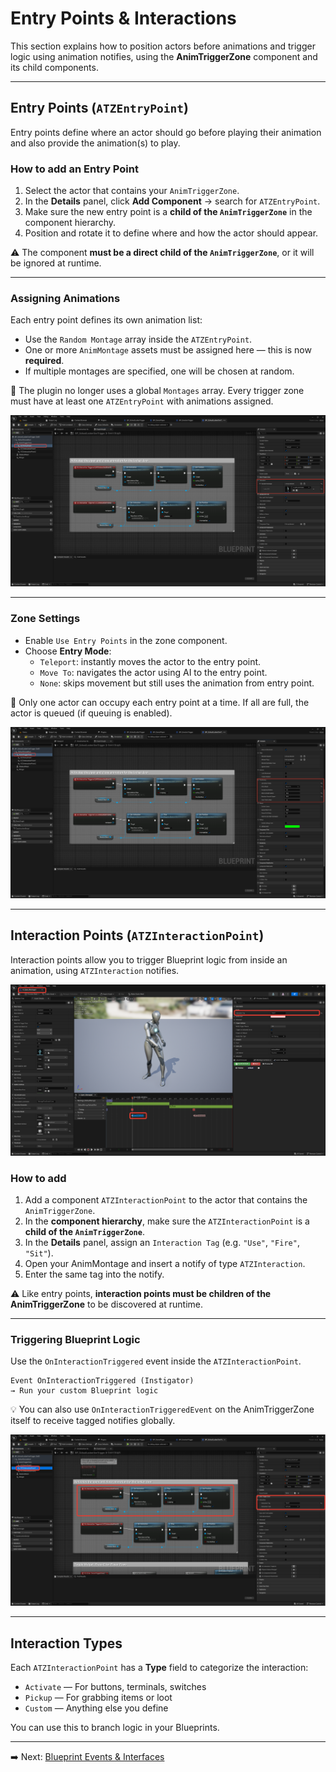 # Entry Points & Interactions

This section explains how to position actors before animations and trigger logic using animation notifies, using the **AnimTriggerZone** component and its child components.

---

## Entry Points (`ATZEntryPoint`)

Entry points define where an actor should go before playing their animation and also provide the animation(s) to play.

### How to add an Entry Point

1. Select the actor that contains your `AnimTriggerZone`.
2. In the **Details** panel, click **Add Component** → search for `ATZEntryPoint`.
3. Make sure the new entry point is a **child of the `AnimTriggerZone`** in the component hierarchy.
4. Position and rotate it to define where and how the actor should appear.

⚠️ The component **must be a direct child of the `AnimTriggerZone`**, or it will be ignored at runtime.

---

### Assigning Animations

Each entry point defines its own animation list:

- Use the `Random Montage` array inside the `ATZEntryPoint`.
- One or more `AnimMontage` assets must be assigned here — this is now **required**.
- If multiple montages are specified, one will be chosen at random.

📌 The plugin no longer uses a global `Montages` array. Every trigger zone must have at least one `ATZEntryPoint` with animations assigned.

![SCREENSHOT](images/entry-and-interaction_SCREENSHOT_1.png)

---

### Zone Settings

- Enable `Use Entry Points` in the zone component.
- Choose **Entry Mode**:
  - `Teleport`: instantly moves the actor to the entry point.
  - `Move To`: navigates the actor using AI to the entry point.
  - `None`: skips movement but still uses the animation from entry point.

📌 Only one actor can occupy each entry point at a time. If all are full, the actor is queued (if queuing is enabled).

![SCREENSHOT](images/entry-and-interaction_SCREENSHOT_2.png)

---

## Interaction Points (`ATZInteractionPoint`)

Interaction points allow you to trigger Blueprint logic from inside an animation, using `ATZInteraction` notifies.

![SCREENSHOT](images/entry-and-interaction_SCREENSHOT_3.png)

### How to add

1. Add a component `ATZInteractionPoint` to the actor that contains the `AnimTriggerZone`.
2. In the **component hierarchy**, make sure the `ATZInteractionPoint` is a **child of the `AnimTriggerZone`**.
3. In the **Details** panel, assign an `Interaction Tag` (e.g. `"Use"`, `"Fire"`, `"Sit"`).
4. Open your AnimMontage and insert a notify of type `ATZInteraction`.
5. Enter the same tag into the notify.

⚠️ Like entry points, **interaction points must be children of the AnimTriggerZone** to be discovered at runtime.

---

### Triggering Blueprint Logic

Use the `OnInteractionTriggered` event inside the `ATZInteractionPoint`.

```blueprint
Event OnInteractionTriggered (Instigator)
→ Run your custom Blueprint logic
```

💡 You can also use `OnInteractionTriggeredEvent` on the AnimTriggerZone itself to receive tagged notifies globally.

![SCREENSHOT](images/entry-and-interaction_SCREENSHOT_4.png)

---

## Interaction Types

Each `ATZInteractionPoint` has a **Type** field to categorize the interaction:

- `Activate` — For buttons, terminals, switches
- `Pickup` — For grabbing items or loot
- `Custom` — Anything else you define

You can use this to branch logic in your Blueprints.

---

➡️ Next: [Blueprint Events & Interfaces](blueprints.md)
